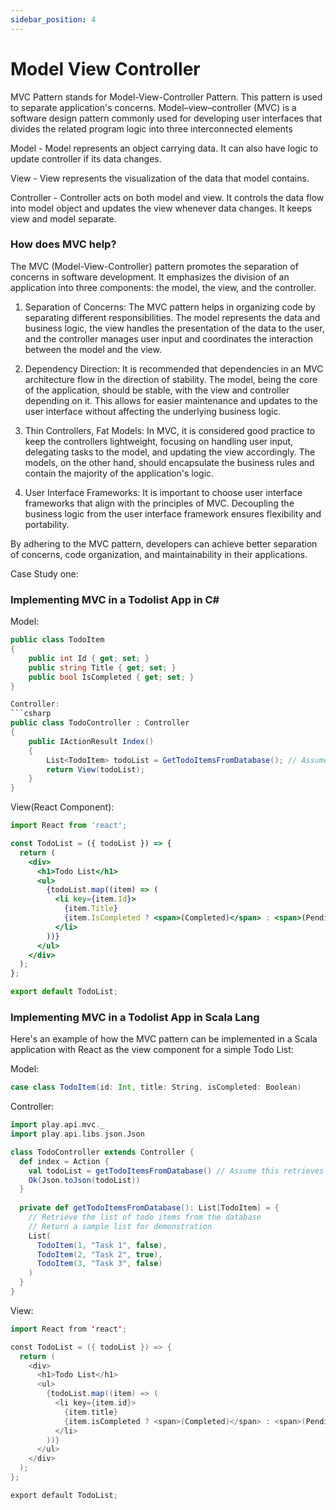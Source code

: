 ```yaml
---
sidebar_position: 4
---
```


# Model View Controller 

MVC Pattern stands for Model-View-Controller Pattern. This pattern is used to separate application's concerns.
Model–view–controller (MVC) is a software design pattern commonly used for developing user interfaces that divides the related program logic into three interconnected elements

Model - Model represents an object carrying data. It can also have logic to update controller if its data changes.

View - View represents the visualization of the data that model contains.

Controller - Controller acts on both model and view. It controls the data flow into model object and updates the view whenever data changes. It keeps view and model separate.

### How does MVC help?
The MVC (Model-View-Controller) pattern promotes the separation of concerns in software development. It emphasizes the division of an application into three components: the model, the view, and the controller.

1. Separation of Concerns: The MVC pattern helps in organizing code by separating different responsibilities. The model represents the data and business logic, the view handles the presentation of the data to the user, and the controller manages user input and coordinates the interaction between the model and the view.

2. Dependency Direction: It is recommended that dependencies in an MVC architecture flow in the direction of stability. The model, being the core of the application, should be stable, with the view and controller depending on it. This allows for easier maintenance and updates to the user interface without affecting the underlying business logic.

3. Thin Controllers, Fat Models: In MVC, it is considered good practice to keep the controllers lightweight, focusing on handling user input, delegating tasks to the model, and updating the view accordingly. The models, on the other hand, should encapsulate the business rules and contain the majority of the application's logic.

4. User Interface Frameworks: It is important to choose user interface frameworks that align with the principles of MVC. Decoupling the business logic from the user interface framework ensures flexibility and portability.

By adhering to the MVC pattern, developers can achieve better separation of concerns, code organization, and maintainability in their applications.


Case Study one:

### Implementing MVC in a Todolist App in C#
Model:
```csharp
public class TodoItem
{
    public int Id { get; set; }
    public string Title { get; set; }
    public bool IsCompleted { get; set; }
}

Controller:
```csharp
public class TodoController : Controller
{
    public IActionResult Index()
    {
        List<TodoItem> todoList = GetTodoItemsFromDatabase(); // Assume this retrieves the list of todo items from the database
        return View(todoList);
    }
}

```

View(React Component):
```jsx
import React from 'react';

const TodoList = ({ todoList }) => {
  return (
    <div>
      <h1>Todo List</h1>
      <ul>
        {todoList.map((item) => (
          <li key={item.Id}>
            {item.Title}
            {item.IsCompleted ? <span>(Completed)</span> : <span>(Pending)</span>}
          </li>
        ))}
      </ul>
    </div>
  );
};

export default TodoList;

```


### Implementing MVC in a Todolist App in Scala Lang
Here's an example of how the MVC pattern can be implemented in a Scala application with React as the view component for a simple Todo List:

Model:
```scala
case class TodoItem(id: Int, title: String, isCompleted: Boolean)

```

Controller:
```scala
import play.api.mvc._
import play.api.libs.json.Json

class TodoController extends Controller {
  def index = Action {
    val todoList = getTodoItemsFromDatabase() // Assume this retrieves the list of todo items from the database
    Ok(Json.toJson(todoList))
  }
  
  private def getTodoItemsFromDatabase(): List[TodoItem] = {
    // Retrieve the list of todo items from the database
    // Return a sample list for demonstration
    List(
      TodoItem(1, "Task 1", false),
      TodoItem(2, "Task 2", true),
      TodoItem(3, "Task 3", false)
    )
  }
}

```


View:
```scala
import React from 'react';

const TodoList = ({ todoList }) => {
  return (
    <div>
      <h1>Todo List</h1>
      <ul>
        {todoList.map((item) => (
          <li key={item.id}>
            {item.title}
            {item.isCompleted ? <span>(Completed)</span> : <span>(Pending)</span>}
          </li>
        ))}
      </ul>
    </div>
  );
};

export default TodoList;

```